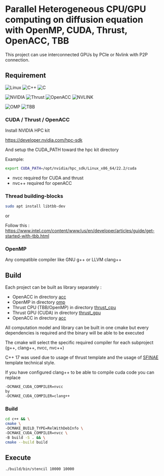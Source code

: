 # Parallel Heterogeneous CPU/GPU computing on diffusion equation with OpenMP, CUDA, Thrust, OpenACC, TBB

This project can use interconnected GPUs by PCIe or Nvlink with P2P connection.

## Requirement

![Linux](https://img.shields.io/badge/Linux-FCC624?style=for-the-badge&logo=linux&logoColor=black) ![C++](https://img.shields.io/badge/c++-%2300599C.svg?style=for-the-badge&logo=c%2B%2B&logoColor=white) ![C](https://img.shields.io/badge/c-%2300599C.svg?style=for-the-badge&logo=c&logoColor=white)


![NVIDIA](https://img.shields.io/badge/CUDA-76B900?style=for-the-badge&logo=nvidia&logoColor=white) ![Thrust](https://img.shields.io/badge/Thrust-76B900?style=for-the-badge&logo=nvidia&logoColor=white) ![OpenACC](https://img.shields.io/badge/OpenACC-76B900?style=for-the-badge&logo=nvidia&logoColor=white) ![NVLINK](https://img.shields.io/badge/NVLINK-76B900?style=for-the-badge&logo=nvidia&logoColor=white) 


![OMP](https://img.shields.io/badge/OpenMp-%23316192.svg?style=for-the-badge) ![TBB](https://img.shields.io/badge/TBB-0071C5?style=for-the-badge&logo=intel&logoColor=white)


### CUDA / Thrust / OpenACC

Install NVIDIA HPC kit

https://developer.nvidia.com/hpc-sdk

And setup the CUDA_PATH toward the hpc kit directory

Example:
```bash
export CUDA_PATH=/opt/nvidia/hpc_sdk/Linux_x86_64/22.2/cuda
```

- nvcc required for CUDA and thrust
- nvc++ required for openACC

### Thread building-blocks

```bash
sudo apt install libtbb-dev
```

or

Follow this : <https://www.intel.com/content/www/us/en/developer/articles/guide/get-started-with-tbb.html>


### OpenMP

Any compatible compiler like GNU g++ or LLVM clang++

## Build

Each project can be built as library separately :

- OpenACC in directory [acc](./acc)
- OpenMP in directory [omp](./omp)
- Thrust CPU (TBB/OpenMP) in directory [thrust_cpu](./thrust_cpu)
- Thrust GPU (CUDA) in directory [thrust_gpu](./thrust_gpu)
- OpenACC in directory [acc](./acc)

All computation model and library can be built in one cmake but every dependencies is required and the binary will be able to be executed

The cmake will select the specific required compiler for each subproject (g++, clang++, nvcc, nvc++)

C++ 17 was used due to usage of thrust template and the usage of [SFINAE](https://en.cppreference.com/w/cpp/language/sfinae) template technical style.

If you have configured clang++ to be able to compile cuda code you can replace

```bash
-DCMAKE_CUDA_COMPILER=nvcc
by
-DCMAKE_CUDA_COMPILER=clang++
```

### Build

```bash
cd c++ && \
cmake \
-DCMAKE_BUILD_TYPE=RelWithDebInfo \
-DCMAKE_CUDA_COMPILER=nvcc \
-B build -S . && \
cmake --build build
```

## Execute

```bash
./build/bin/stencil 10000 10000
```
